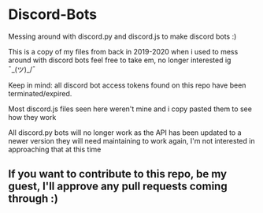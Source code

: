 # Discord-Bots
Messing around with discord.py and discord.js to make discord bots :)

This is a copy of my files from back in 2019-2020 when i used to mess around with discord bots
feel free to take em, no longer interested ig ¯\_(ツ)_/¯

Keep in mind:
all discord bot access tokens found on this repo have been terminated/expired.

Most discord.js files seen here weren't mine and i copy pasted them to see how they work

All discord.py bots will no longer work as the API has been updated to a newer version
they will need maintaining to work again, I'm not interested in approaching that at this time

## If you want to contribute to this repo, be my guest, I'll approve any pull requests coming through :)
